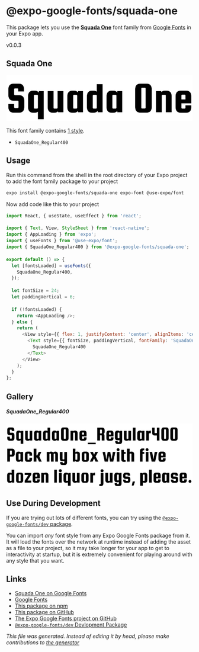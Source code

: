 # @expo-google-fonts/squada-one

This package lets you use the [**Squada One**](https://fonts.google.com/specimen/Squada+One) font family from [Google Fonts](https://fonts.google.com/) in your Expo app.

v0.0.3

## Squada One

![Squada One](./font-family.png)

This font family contains [1 style](#gallery).

- `SquadaOne_Regular400`

## Usage

Run this command from the shell in the root directory of your Expo project to add the font family package to your project
```sh
expo install @expo-google-fonts/squada-one expo-font @use-expo/font
```

Now add code like this to your project
```js
import React, { useState, useEffect } from 'react';

import { Text, View, StyleSheet } from 'react-native';
import { AppLoading } from 'expo';
import { useFonts } from '@use-expo/font';
import { SquadaOne_Regular400 } from '@expo-google-fonts/squada-one';

export default () => {
  let [fontsLoaded] = useFonts({
    SquadaOne_Regular400,
  });

  let fontSize = 24;
  let paddingVertical = 6;

  if (!fontsLoaded) {
    return <AppLoading />;
  } else {
    return (
      <View style={{ flex: 1, justifyContent: 'center', alignItems: 'center' }}>
        <Text style={{ fontSize, paddingVertical, fontFamily: 'SquadaOne_Regular400' }}>
          SquadaOne_Regular400
        </Text>
      </View>
    );
  }
};

```

## Gallery

##### SquadaOne_Regular400
![SquadaOne_Regular400](./d162c6edeab12c48ff421bd0de5d144ae2c1f762b16d00e4efb07d42b4847cbe.ttf.png)


## Use During Development

If you are trying out lots of different fonts, you can try using the [`@expo-google-fonts/dev` package](https://github.com/expo/google-fonts/tree/master/font-packages/dev#readme).

You can import *any* font style from any Expo Google Fonts package from it. It will load the fonts
over the network at runtime instead of adding the asset as a file to your project, so it may take longer
for your app to get to interactivity at startup, but it is extremely convenient
for playing around with any style that you want.

## Links

- [Squada One on Google Fonts](https://fonts.google.com/specimen/Squada+One)
- [Google Fonts](https://fonts.google.com/)
- [This package on npm](https://www.npmjs.com/package/@expo-google-fonts/squada-one)
- [This package on GitHub](https://github.com/expo/google-fonts/tree/master/font-packages/squada-one)
- [The Expo Google Fonts project on GitHub](https://github.com/expo/google-fonts)
- [`@expo-google-fonts/dev` Devlopment Package](https://github.com/expo/google-fonts/tree/master/font-packages/dev)


*This file was generated. Instead of editing it by head, please make contributions to [the generator](https://github.com/expo/google-fonts/tree/master/packages/generator)*
